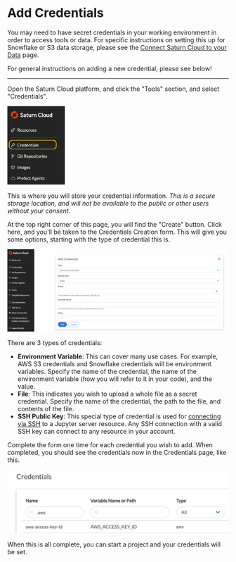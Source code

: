 # Add Credentials

You may need to have secret credentials in your working environment in order to access tools or data. For specific instructions on setting this up for Snowflake or S3 data storage, please see the [Connect Saturn Cloud to your Data](<docs/Using Saturn Cloud/connect_data.md>) page.

For general instructions on adding a new credential, please see below!

***

Open the Saturn Cloud platform, and click the "Tools" section, and select "Credentials".

<img src="/images/docs/creds1.png" alt="Screenshot of side menu of Saturn Cloud product with Credentials selected" style="width:150px;" class="doc-image">

This is where you will store your credential information. *This is a secure storage location, and will not be available to the public or other users without your consent.*

At the top right corner of this page, you will find the "Create" button. Click here, and you'll be taken to the Credentials Creation form. This will give you some options, starting with the type of credential this is.

<img src="/images/docs/creds2.jpg" alt="Screenshot of Saturn Cloud Create Credentials form" class="doc-image">

There are 3 types of credentials:

* **Environment Variable**: This can cover many use cases. For example, AWS S3 credentials and Snowflake credentials will be environment variables. Specify the name of the credential, the name of the environment variable (how you will refer to it in your code), and the value.
* **File**: This indicates you wish to upload a whole file as a secret credential. Specify the name of the credential, the path to the file, and contents of the file.
* **SSH Public Key**: This special type of credential is used for [connecting via SSH](<docs/Using Saturn Cloud/ide_ssh.md>) to a Jupyter server resource. Any SSH connection with a valid SSH key can connect to any resource in your account.

Complete the form one time for each credential you wish to add. When completed, you should see the credentials now in the Credentials page, like this.

<img src="/images/docs/creds3.png" alt="Screenshot of Credentials list in Saturn Cloud product" class="doc-image">

When this is all complete, you can start a project and your credentials will be set.
